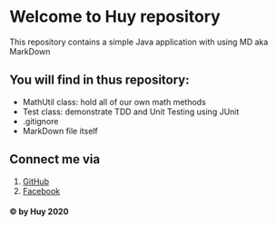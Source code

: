 # Welcome to Huy repository
This repository contains a simple Java application with using MD aka MarkDown

## You will find in thus repository:
* MathUtil class: hold all of our own math methods
* Test class: demonstrate TDD and Unit Testing using JUnit
* .gitignore
* MarkDown file itself

## Connect me via
1. [GitHub](https://github.com/erikhuy)
2. [Facebook](https://www.facebook.com/fly08102000)

#### © by Huy 2020